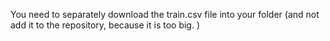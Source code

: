 You need to separately download the train.csv file into your folder (and not add it to the repository, because it is too big. )